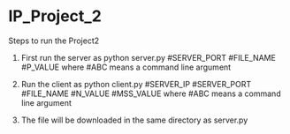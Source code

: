 # IP_Project_2
Steps to run the Project2

1. First run the server as 
python server.py #SERVER_PORT #FILE_NAME #P_VALUE
where #ABC means a command line argument

2. Run the client as
python client.py #SERVER_IP #SERVER_PORT #FILE_NAME #N_VALUE #MSS_VALUE
where #ABC means a command line argument

3. The file will be downloaded in the same directory as server.py
